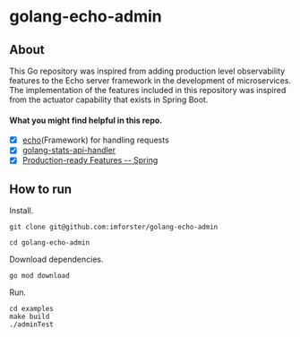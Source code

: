 # golang-echo-admin

## About

This Go repository was inspired from adding production level observability features to the Echo server framework in the development of microservices.
The implementation of the features included in this repository was inspired from the actuator capability that exists in Spring Boot.

#### What you might find helpful in this repo.
- [x] [echo](https://github.com/labstack/echo)(Framework) for handling requests
- [x] [golang-stats-api-handler](github.com/fukata/golang-stats-api-handler)
- [x] [Production-ready Features -- Spring](https://docs.spring.io/spring-boot/docs/current/reference/html/actuator.html)

## How to run

Install.

```shell
git clone git@github.com:imforster/golang-echo-admin

cd golang-echo-admin
```

Download dependencies.
```shell
go mod download
```

Run.
```shell
cd examples
make build
./adminTest
```
